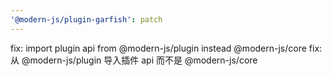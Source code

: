 ```yaml
---
'@modern-js/plugin-garfish': patch
---
```


fix: import plugin api from @modern-js/plugin instead @modern-js/core
fix: 从 @modern-js/plugin 导入插件 api 而不是 @modern-js/core
